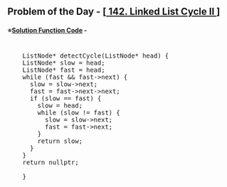 ## Problem of the Day - [<a href="https://leetcode.com/problems/linked-list-cycle-ii/description/"> 142. Linked List Cycle II </a>]


#### ⭐<ins>Solution Function Code</ins> -
<pre>

    ListNode* detectCycle(ListNode* head) {
    ListNode* slow = head;
    ListNode* fast = head;
    while (fast && fast->next) {
      slow = slow->next;
      fast = fast->next->next;
      if (slow == fast) {
        slow = head;
        while (slow != fast) {
          slow = slow->next;
          fast = fast->next;
        }
        return slow;
      }
    }
    return nullptr;
  
    }
</pre>
